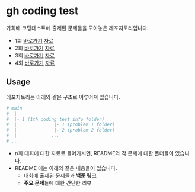 # gh coding test
가희배 코딩테스트에 출제된 문제들을 모아놓은 레포지토리입니다.
* 1회 [바로가기](https://www.acmicpc.net/contest/view/644) [자료](https://github.com/cdog-gh/gh_coding_test/tree/main/1) 
* 2회 [바로가기](https://www.acmicpc.net/contest/view/658) [자료](https://github.com/cdog-gh/gh_coding_test/tree/main/2) 
* 3회 [바로가기](https://www.acmicpc.net/contest/view/755) [자료](https://github.com/cdog-gh/gh_coding_test/tree/main/3) 
* 4회 [바로가기](https://www.acmicpc.net/contest/view/819) [자료](https://github.com/cdog-gh/gh_coding_test/tree/main/4) 

## Usage
레포지토리는 아래와 같은 구조로 이루어져 있습니다.
```python
# main
#  |
#  |- 1 (1th coding test info folder)
#  |              |- 1 (problem 1 folder)
#  |              |- 2 (problem 2 folder)
#  |             ...
# ...
```
* n회 대회에 대한 자료로 들어가시면, README와 각 문제에 대한 폴더들이 있습니다.
* README 에는 아래와 같은 내용들이 있습니다.
  * 대회에 출제된 문제들과 **백준 링크**
  * **주요 문제**들에 대한 간단한 리뷰
